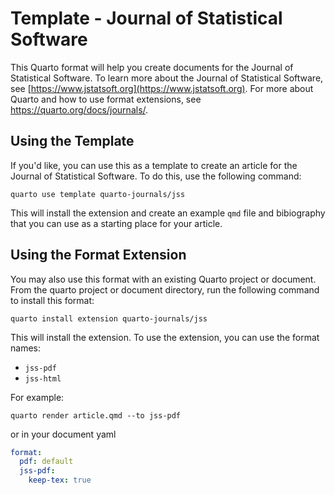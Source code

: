 # Template - Journal of Statistical Software

This Quarto format will help you create documents for the Journal of Statistical Software. To learn more about the Journal of Statistical Software, see [https://www.jstatsoft.org](https://www.jstatsoft.org). For more about Quarto and how to use format extensions, see <https://quarto.org/docs/journals/>.

## Using the Template
If you'd like, you can use this as a template to create an article for the Journal of Statistical Software. To do this, use the following command:

```
quarto use template quarto-journals/jss
```

This will install the extension and create an example `qmd` file and bibiography that you can use as a starting place for your article.

## Using the Format Extension
You may also use this format with an existing Quarto project or document. From the quarto project or document directory, run the following command to install this format:

```
quarto install extension quarto-journals/jss
```

This will install the extension. To use the extension, you can use the format names:

- `jss-pdf`
- `jss-html`

For example:

```
quarto render article.qmd --to jss-pdf
```

or in your document yaml

```yaml
format:
  pdf: default
  jss-pdf:
    keep-tex: true    
```
